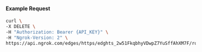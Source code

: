 <!-- Code generated for API Clients. DO NOT EDIT. -->
#### Example Request
```bash
curl \
-X DELETE \
-H "Authorization: Bearer {API_KEY}" \
-H "Ngrok-Version: 2" \
https://api.ngrok.com/edges/https/edghts_2w51FkqbhyVDwpZ7YuSffAhXM7F/routes/edghtsrt_2w51FkuFdS4qTMkEd7Gt734nNxC/webhook_verification
